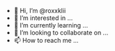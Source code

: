 - 👋 Hi, I’m @roxxklii
- 👀 I’m interested in ...
- 🌱 I’m currently learning ...
- 💞️ I’m looking to collaborate on ...
- 📫 How to reach me ...

<!---
roxxklii/roxxklii is a ✨ special ✨ repository because its `README.md` (this file) appears on your GitHub profile.
You can click the Preview link to take a look at your changes.
--->
